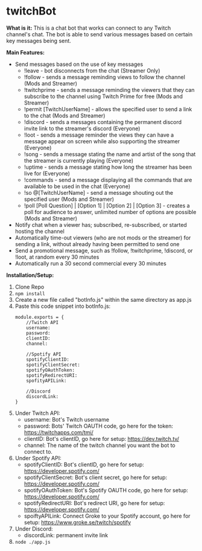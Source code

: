 # twitchBot

**What is it:** This is a chat bot that works can connect to any Twitch channel's chat. The bot is able to send various messages based on certain key messages being sent.

**Main Features:**
- Send messages based on the use of key messages
    - !leave - bot disconnects from the chat (Streamer Only)
    - !follow - sends a message reminding views to follow the channel (Mods and Streamer)
    - !twitchprime - sends a message reminding the viewers that they can subscribe to the channel using Twitch Prime for free (Mods and Streamer)
    - !permit [TwitchUserName] - allows the specified user to send a link to the chat (Mods and Streamer)
    - !discord - sends a messages containing the permanent discord invite link to the streamer's discord (Everyone)
    - !loot - sends a message reminder the views they can have a message appear on screen while also supporting the streamer (Everyone)
    - !song - sends a message stating the name and artist of the song that the streamer is currently playing (Everyone)
    - !uptime - sends a message stating how long the streamer has been live for (Everyone)
    - !commands - send a message displaying all the commands that are available to be used in the chat (Everyone)
    - !so @[TwitchUserName] - send a message shouting out the specified user (Mods and Streamer)
    - !poll [Poll Question] | [Option 1] | [Option 2] | [Option 3] - creates a poll for audience to answer, unlimited number of options are possible (Mods and Streamer)
- Notify chat when a viewer has; subscribed, re-subscribed, or started hosting the channel
- Automatically time-out viewers (who are not mods or the streamer) for sending a link, without already having been permitted to send one
- Send a promotional message, such as !follow, !twitchprime, !discord, or !loot, at random every 30 minutes
- Automatically run a 30 second commercial every 30 minutes

**Installation/Setup:**

1. Clone Repo
2. `npm install`
3. Create a new file called "botInfo.js" within the same directory as app.js
4. Paste this code snippet into botInfo.js:
    ~~~
    module.exports = {
        //Twitch API
        username: 
        password: 
        clientID: 
        channel: 

        //Spotify API
        spotifyClientID: 
        spotifyClientSecret: 
        spotifyOAuthToken: 
        spotifyRedirectURI: 
        spofityAPILink: 

        //Discord
        discordLink: 
    }
    ~~~
5. Under Twitch API:
    * username: Bot's Twitch username
    * password: Bots' Twitch OAUTH code, go here for the token: https://twitchapps.com/tmi/
    * clientID: Bot's clientID, go here for setup: https://dev.twitch.tv/
    * channel: The name of the twitch channel you want the bot to connect to.
6. Under Spotify API:
    * spotifyClientID:  Bot's clientID, go here for setup: https://developer.spotify.com/
    * spotifyClientSecret: Bot's client secret, go here for setup: https://developer.spotify.com/
    * spotifyOAuthToken: Bot's Spotify OAUTH code, go here for setup: https://developer.spotify.com/
    * spotifyRedirectURI: Bot's redirect URI, go here for setup: https://developer.spotify.com/
    * spoiftyAPILink: Connect Groke to your Spotify account, go here for setup: https://www.groke.se/twitch/spotify
7. Under Discord:
    * discordLink: permanent invite link
8. `node ./app.js`

